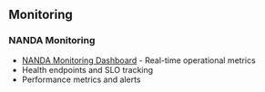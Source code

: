 
## Monitoring

### NANDA Monitoring
- [NANDA Monitoring Dashboard](monitoring/nanda-monitoring.md) - Real-time operational metrics
- Health endpoints and SLO tracking
- Performance metrics and alerts
